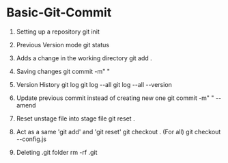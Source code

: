 # Basic-Git-Commit

1. Setting up a repository
   git init

2. Previous Version mode
   git status

3. Adds a change in the working directory
   git add .

4. Saving changes
   git commit -m" "

5. Version History
   git log
   git log --all
   git log --all --version

7. Update previous commit instead of creating new one
   git commit -m" " --amend

8. Reset unstage file into stage file
   git reset .

9. Act as a same 'git add' and 'git reset'
   git checkout . (For all)
   git checkout --config.js

10. Deleting .git folder
    rm -rf .git
